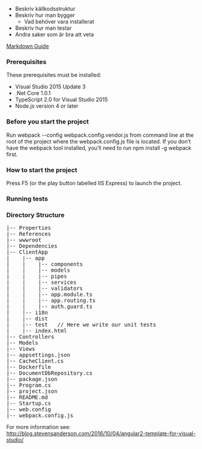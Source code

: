 ﻿* Beskriv källkodsstruktur
* Beskriv hur man bygger
  * Vad behöver vara installerat 
* Beskriv hur man testar
* Andra saker som är bra att veta


[Markdown Guide](https://guides.github.com/features/mastering-markdown/)

### Prerequisites 
These prerequisites must be installed:
* Visual Studio 2015 Update 3
* .Net Core 1.0.1
* TypeScript 2.0 for Visual Studio 2015
* Node.js version 4 or later



### Before you start the project
Run webpack --config webpack.config.vendor.js from command line at the root of the project where the webpack.config.js file is located. If you don’t have the webpack tool installed, you’ll need to run npm install -g webpack first.

### How to start the project
Press F5 (or the play button labelled IIS Express) to launch the project. 


### Running tests


### Directory Structure
<pre>
|-- Properties
|-- References
|-- wwwroot
|-- Dependencies
|-- ClientApp
|    |-- app
|    |    |-- components
|    |    |-- models
|    |    |-- pipes
|    |    |-- services
|    |    |-- validators
|    |    |-- app.module.ts
|    |    |-- app.routing.ts
|    |    |-- auth.guard.ts
|    |-- i18n
|    |-- dist
|    |-- test   // Here we write our unit tests
|    |-- index.html
|-- Controllers
|-- Models
|-- Views
|-- appsettings.json
|-- CacheClient.cs
|-- Dockerfile
|-- DocumentDbRepository.cs
|-- package.json
|-- Program.cs
|-- project.json
|-- README.md
|-- Startup.cs
|-- web.config
|-- webpack.config.js
</pre>


 For more information see: http://blog.stevensanderson.com/2016/10/04/angular2-template-for-visual-studio/ 

